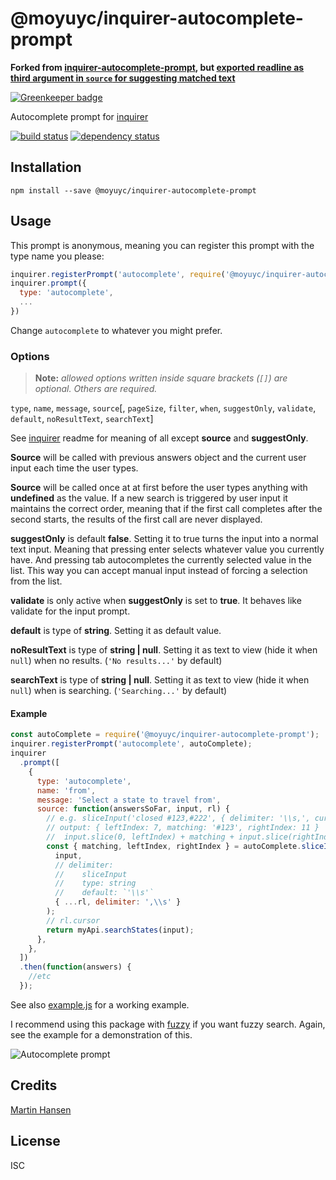 # @moyuyc/inquirer-autocomplete-prompt

**Forked from [inquirer-autocomplete-prompt](https://github.com/mokkabonna/inquirer-autocomplete-prompt), but [exported readline as third argument in `source` for suggesting matched text](https://github.com/mokkabonna/inquirer-autocomplete-prompt/pull/73)**

[![Greenkeeper badge](https://badges.greenkeeper.io/mokkabonna/inquirer-autocomplete-prompt.svg)](https://greenkeeper.io/)

Autocomplete prompt for [inquirer](https://github.com/SBoudrias/Inquirer.js)

[![build status](https://secure.travis-ci.org/mokkabonna/inquirer-autocomplete-prompt.svg)](http://travis-ci.org/mokkabonna/inquirer-autocomplete-prompt)
[![dependency status](https://david-dm.org/mokkabonna/inquirer-autocomplete-prompt.svg)](https://david-dm.org/mokkabonna/inquirer-autocomplete-prompt)

## Installation

```
npm install --save @moyuyc/inquirer-autocomplete-prompt
```

## Usage

This prompt is anonymous, meaning you can register this prompt with the type name you please:

```javascript
inquirer.registerPrompt('autocomplete', require('@moyuyc/inquirer-autocomplete-prompt'));
inquirer.prompt({
  type: 'autocomplete',
  ...
})
```

Change `autocomplete` to whatever you might prefer.

### Options

> **Note:** _allowed options written inside square brackets (`[]`) are optional. Others are required._

`type`, `name`, `message`, `source`[, `pageSize`, `filter`, `when`, `suggestOnly`, `validate`, `default`, `noResultText`, `searchText`]

See [inquirer](https://github.com/SBoudrias/Inquirer.js) readme for meaning of all except **source** and **suggestOnly**.

**Source** will be called with previous answers object and the current user input each time the user types.

**Source** will be called once at at first before the user types anything with **undefined** as the value. If a new search is triggered by user input it maintains the correct order, meaning that if the first call completes after the second starts, the results of the first call are never displayed.

**suggestOnly** is default **false**. Setting it to true turns the input into a normal text input. Meaning that pressing enter selects whatever value you currently have. And pressing tab autocompletes the currently selected value in the list. This way you can accept manual input instead of forcing a selection from the list.

**validate** is only active when **suggestOnly** is set to **true**. It behaves like validate for the input prompt.

**default** is type of **string**. Setting it as default value.

**noResultText** is type of **string | null**. Setting it as text to view (hide it when `null`) when no results. (`'No results...'` by default)

**searchText** is type of **string | null**. Setting it as text to view (hide it when `null`) when is searching. (`'Searching...'` by default)


#### Example

```javascript
const autoComplete = require('@moyuyc/inquirer-autocomplete-prompt');
inquirer.registerPrompt('autocomplete', autoComplete);
inquirer
  .prompt([
    {
      type: 'autocomplete',
      name: 'from',
      message: 'Select a state to travel from',
      source: function(answersSoFar, input, rl) {
        // e.g. sliceInput('closed #123,#222', { delimiter: '\\s,', cursor: 7 })
        // output: { leftIndex: 7, matching: '#123', rightIndex: 11 }
        //  input.slice(0, leftIndex) + matching + input.slice(rightIndex) === input
        const { matching, leftIndex, rightIndex } = autoComplete.sliceInput(
          input,
          // delimiter:
          //    sliceInput
          //    type: string
          //    default: `'\\s'`
          { ...rl, delimiter: ',\\s' }
        );
        // rl.cursor
        return myApi.searchStates(input);
      },
    },
  ])
  .then(function(answers) {
    //etc
  });
```

See also [example.js](./example.js) for a working example.

I recommend using this package with [fuzzy](https://www.npmjs.com/package/fuzzy) if you want fuzzy search. Again, see the example for a demonstration of this.

![Autocomplete prompt](./snapshot.svg)

## Credits

[Martin Hansen](https://github.com/mokkabonna/)

## License

ISC

